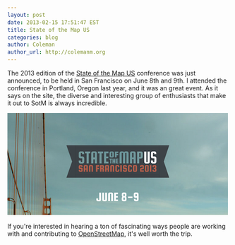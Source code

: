 ```yaml
---
layout: post
date: 2013-02-15 17:51:47 EST
title: State of the Map US
categories: blog
author: Coleman
author_url: http://colemanm.org
---
```


The 2013 edition of the [State of the Map US](http://stateofthemap.us/) conference was just announced, to be held in San Francisco on June 8th and 9th. I attended the conference in Portland, Oregon last year, and it was an great event. As it says on the site, the diverse and interesting group of enthusiasts that make it out to SotM is always incredible.

<img src="/images/blog/sotmus-2013.png" alt="State of the Map US" />

If you're interested in hearing a ton of fascinating ways people are working with and contributing to [OpenStreetMap](http://www.openstreetmap.org/), it's well worth the trip.